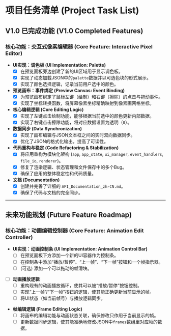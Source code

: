 # 项目任务清单 (Project Task List)

## V1.0 已完成功能 (V1.0 Completed Features)

### 核心功能：交互式像素编辑器 (Core Feature: Interactive Pixel Editor)
- **UI实现：调色板 (UI Implementation: Palette)**
    - [x] 在预览面板旁边创建了新的UI区域用于显示调色板。
    - [x] 实现了动态加载JSON中的`palette`数据并以可选色块的形式展示。
    - [x] 实现了颜色选择逻辑，记录当前用户选中的颜色。

- **预览画布：事件绑定 (Preview Canvas: Event Binding)**
    - [x] 为预览画布绑定了鼠标左键（绘制）和右键（擦除）的点击与拖动事件。
    - [x] 实现了坐标转换函数，将屏幕像素坐标精确映射到像素画网格坐标。

- **核心编辑逻辑 (Core Editing Logic)**
    - [x] 实现了左键点击绘制功能，能够根据当前选中的颜色更新内部数据。
    - [x] 实现了右键点击擦除功能，将对应数据设置为透明（`0`）。

- **数据同步 (Data Synchronization)**
    - [x] 实现了画布编辑与JSON文本框之间的实时双向数据同步。
    - [x] 优化了JSON的格式化输出，提高了可读性。

- **代码重构与稳定 (Code Refactoring & Stabilization)**
    - [x] 将应用重构为模块化架构 (`app`, `app_state`, `ui_manager`, `event_handlers`, `file_io`, `renderer`)。
    - [x] 修复了渲染逻辑、状态管理和文件保存中的多个Bug。
    - [x] 确保了应用的整体稳定性和代码质量。

- **文档 (Documentation)**
    - [x] 创建并完善了详细的 `API_Documentation_zh-CN.md`。
    - [x] 确保了代码与文档的完全同步。

---

## 未来功能规划 (Future Feature Roadmap)

### 核心功能：动画编辑控制器 (Core Feature: Animation Edit Controller)
- **UI实现：动画控制条 (UI Implementation: Animation Control Bar)**
    - [ ] 在预览面板下方添加一个新的UI容器作为控制条。
    - [ ] 在控制条中添加“播放/暂停”、“上一帧”、“下一帧”按钮和一个帧指示器。
    - [ ] (可选) 添加一个可以拖动的帧滑块。

- [ ] **动画播放逻辑**
    - [ ] 重构现有的动画播放循环，使其可以被“播放/暂停”按钮控制。
    - [ ] 实现“上一帧”/“下一帧”按钮的逻辑，使其能正确更新当前显示的帧。
    - [ ] 将UI状态（如当前帧号）与播放逻辑同步。

- **帧编辑逻辑 (Frame Editing Logic)**
    - [ ] 将画布的编辑功能与动画状态关联，确保修改只作用于当前显示的帧。
    - [ ] 更新数据同步逻辑，使其能准确地修改JSON中`frames`数组里对应帧的数据。